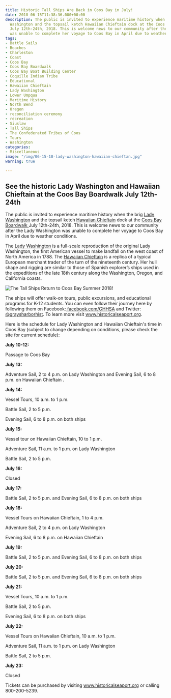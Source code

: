 ```yaml
---
title: Historic Tall Ships Are Back in Coos Bay in July!
date: 2018-06-15T11:38:36.000+00:00
description: The public is invited to experience maritime history when the brig Lady
  Washington and the topsail ketch Hawaiian Chieftain dock at the Coos Bay Boardwalk
  July 12th-24th, 2018. This is welcome news to our community after the Lady Washington
  was unable to complete her voyage to Coos Bay in April due to weather conditions.
tags:
- Battle Sails
- Beaches
- Charleston
- Coast
- Coos Bay
- Coos Bay Boardwalk
- Coos Bay Boat Building Center
- Coquille Indian Tribe
- Educational
- Hawaiian Chieftain
- Lady Washington
- Lower Umpqua
- Maritime History
- North Bend
- Oregon
- reconciliation ceremony
- recreation
- Siuslaw
- Tall Ships
- The Confederated Tribes of Coos
- Tours
- Washington
categories:
- Miscellaneous
image: "/img/06-15-18-lady-washington-hawaiian-chieftan.jpg"
warning: true

---
```

<h2>See the historic Lady Washington and Hawaiian Chieftain at the Coos Bay Boardwalk July 12th-24th</h2>

The public is invited to experience maritime history when the brig <a href="http://historicalseaport.org/about-us/our-vessels/lady-washington/" target="_blank" rel="noopener noreferrer">Lady Washington</a> and the topsail ketch <a href="http://historicalseaport.org/about-us/our-vessels/hawaiian-chieftain/" target="_blank" rel="noopener noreferrer">Hawaiian Chieftain</a> dock at the <a href="/our-area-coos-bay/" target="_blank" rel="noopener noreferrer">Coos Bay Boardwalk </a>July 12th-24th, 2018. This is welcome news to our community after the Lady Washington was unable to complete her voyage to Coos Bay in April due to weather conditions.

The <a href="http://historicalseaport.org/about-us/our-vessels/lady-washington/" target="_blank" rel="noopener noreferrer">Lady Washington </a>is a full-scale reproduction of the original Lady Washington, the first American vessel to make landfall on the west coast of North America in 1788. The <a href="http://historicalseaport.org/about-us/our-vessels/hawaiian-chieftain/" target="_blank" rel="noopener noreferrer">Hawaiian Chieftain</a> is a replica of a typical European merchant trader of the turn of the nineteenth century. Her hull shape and rigging are similar to those of Spanish explorer’s ships used in the expeditions of the late 18th century along the Washington, Oregon, and California coasts.

![The Tall Ships Return to Coos Bay Summer 2018!](/img/dsc_4087-ships.jpg)

The ships will offer walk-on tours, public excursions, and educational programs for K-12 students. You can even follow their journey here by following them on Facebook:<a href="https://www.facebook.com/GHHSA" target="_blank" rel="noopener noreferrer"> facebook.com/GHHSA</a> and Twitter: <a href="https://twitter.com/graysharborhist" target="_blank" rel="noopener noreferrer">@graysharborhist</a>. To learn more visit <a href="https://www.historicalseaport.org/faq/" target="_blank" rel="noopener noreferrer">www.historicalseaport.org</a>.

Here is the schedule for Lady Washington and Hawaiian Chieftain's time in Coos Bay (subject to change depending on conditions, please check the site for current schedule):

<strong>July 10-12:</strong>

Passage to Coos Bay

<strong>July 13:</strong>

Adventure Sail, 2 to 4 p.m. on Lady Washington and Evening Sail, 6 to 8 p.m. on Hawaiian Chieftain .

<strong>July 14:</strong>

Vessel Tours, 10 a.m. to 1 p.m.

Battle Sail, 2 to 5 p.m.

Evening Sail, 6 to 8 p.m. on both ships

<strong>July 15:</strong>

Vessel tour on Hawaiian Chieftain, 10 to 1 p.m.

Adventure Sail, 11 a.m. to 1 p.m. on Lady Washington

Battle Sail, 2 to 5 p.m.

<strong>July 16:</strong>

Closed

<strong>July 17:</strong>

Battle Sail, 2 to 5 p.m. and Evening Sail, 6 to 8 p.m. on both ships

<strong>July 18:</strong>

Vessel Tours on Hawaiian Chieftain, 1 to 4 p.m.

Adventure Sail, 2 to 4 p.m. on Lady Washington

Evening Sail, 6 to 8 p.m. on Hawaiian Chieftain

<strong>July 19:</strong>

Battle Sail, 2 to 5 p.m. and Evening Sail, 6 to 8 p.m. on both ships

<strong>July 20:</strong>

Battle Sail, 2 to 5 p.m. and Evening Sail, 6 to 8 p.m. on both ships

<strong>July 21:</strong>

Vessel Tours, 10 a.m. to 1 p.m.

Battle Sail, 2 to 5 p.m.

Evening Sail, 6 to 8 p.m. on both ships

<strong>July 22:</strong>

Vessel Tours on Hawaiian Chieftain, 10 a.m. to 1 p.m.

Adventure Sail, 11 a.m. to 1 p.m. on Lady Washington

Battle Sail, 2 to 5 p.m.

<strong>July 23:</strong>

Closed

Tickets can be purchased by visiting <a href="http://historicalseaport.org/" target="_blank" rel="noopener noreferrer">www.historicalseaport.org</a> or calling 800-200-5239.